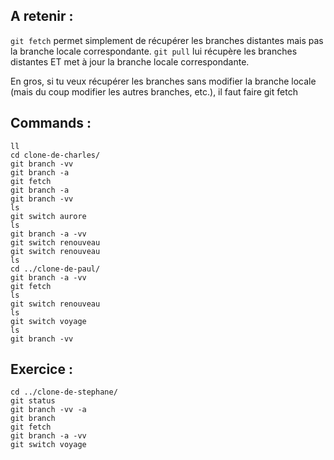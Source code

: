 ## A retenir :

`git fetch` permet simplement de récupérer les branches distantes mais pas la branche locale correspondante.
`git pull` lui récupère les branches distantes ET met à jour la branche locale correspondante.

En gros, si tu veux récupérer les branches sans modifier la branche locale (mais du coup modifier les autres branches, etc.), il faut faire git fetch

## Commands :

```
ll
cd clone-de-charles/
git branch -vv
git branch -a
git fetch
git branch -a
git branch -vv
ls
git switch aurore
ls
git branch -a -vv
git switch renouveau
git switch renouveau
ls
cd ../clone-de-paul/
git branch -a -vv
git fetch
ls
git switch renouveau
ls
git switch voyage
ls
git branch -vv
```

## Exercice :

```
cd ../clone-de-stephane/
git status
git branch -vv -a
git branch
git fetch
git branch -a -vv
git switch voyage
```





